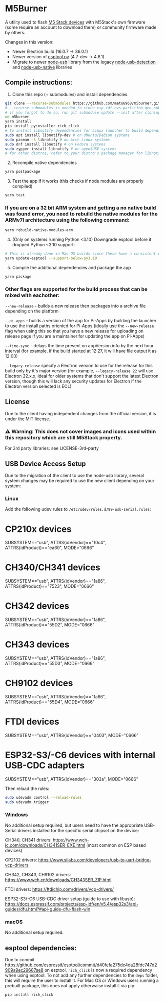# M5Burner

A utility used to flash [M5 Stack devices](https://m5stack.com/) with M5Stack's own firmware (some require an account to download them) or community firmware made by others.

Changes in this version:
- Newer Electron build (16.0.7 -> 36.0.1)
- Newer version of [esptool.py](https://github.com/espressif/esptool) (4.7-dev -> 4.8.1)
- Migrate to newer [node-usb](https://github.com/node-usb/node-usb) library from the legacy [node-usb-detection](https://github.com/MadLittleMods/node-usb-detection) and [node-usb-native](https://github.com/VSChina/serialport.node) libraries

## Compile instructions:

1. Clone this repo (+ submodules) and install dependencies
```bash
git clone --recurse-submodules https://github.com/matu6968/m5burner.git 
# --recurse-submodules is needed to clone esp-idf-nvs-partition-gen submodule
# if you forgot to do so, run git submodule update --init after cloning
cd m5burner
yarn install
pip install pyinstaller rich_click
# To install libnotify dependencies for Linux launcher to build depending on distro
sudo apt install libnotify-dev # on Ubuntu/Debian systems
sudo pacman -S libnotify # on Arch Linux systems
sudo dnf install libnotify # on Fedora systems
sudo zypper install libnotify # on openSUSE systems
# for other distros, refer to your distro's package manager for libnotify equivalent
```
2. Recompile native dependencies
```bash
yarn postpackage
```
3. Test the app if it works (this checks if node modules are properly compiled)
```bash
yarn test
```
### If you are on a 32 bit ARM system and getting a no native build was found error, you need to rebuild the native modules for the ARMv7l architecture using the following command:
```bash
yarn rebuild-native-modules-arm
```

4. (Only on systems running Python <3.10) Downgrade esptool before it dropped Python <3.10 support:
```bash
# This is already done in Mac OS builds since these have a consistent out of date built in version of Python
yarn update-esptool --support-below-py3.10
```

5. Compile the additional dependencies and package the app
```bash
yarn package
```
### Other flags are supported for the build process that can be mixed with eachother:

`--new-release` - builds a new release then packages into a archive file depending on the platform

`--pi-apps` - builds a version of the app for Pi-Apps by building the launcher to use the install paths oriented for Pi-Apps (ideally use the `--new-release` flag when using this so that you have a new release for uploading on release page if you are a maintainer for updating the app on Pi-Apps)

`--time-sync` - delays the time present on appVersion.info by the next hour interval (for example, if the build started at 12:27, it will have file output it as 12:00)

`--legacy-release` specify a Electron version to use for the release for this build only by it's major version (for example, `--legacy-release 22` will use Electron 22.x.x, ideal for older systems that don't support the latest Electron version, though this will lack any security updates for Electron if the Electron version selected is EOL)

## License
Due to the client having independent changes from the official version, it is under the MIT license.

### ⚠️ Warning: This does not cover images and icons used within this repository which are still M5Stack property.

For 3rd party libraries: see LICENSE-3rd-party

## USB Device Access Setup

Due to the migration of the client to use the node-usb library, several system changes may be required to use the new client depending on your system:

### Linux
Add the following udev rules to `/etc/udev/rules.d/99-usb-serial.rules`:

# CP210x devices
SUBSYSTEM=="usb", ATTRS{idVendor}=="10c4", ATTRS{idProduct}=="ea60", MODE="0666"
# CH340/CH341 devices
SUBSYSTEM=="usb", ATTRS{idVendor}=="1a86", ATTRS{idProduct}=="7523", MODE="0666"
# CH342 devices
SUBSYSTEM=="usb", ATTRS{idVendor}=="1a86", ATTRS{idProduct}=="55D2", MODE="0666"
# CH343 devices
SUBSYSTEM=="usb", ATTRS{idVendor}=="1a86", ATTRS{idProduct}=="55D3", MODE="0666"
# CH9102 devices
SUBSYSTEM=="usb", ATTRS{idVendor}=="1a86", ATTRS{idProduct}=="55D4", MODE="0666"
# FTDI devices
SUBSYSTEM=="usb", ATTRS{idVendor}=="0403", MODE="0666"
# ESP32-S3/-C6 devices with internal USB-CDC adapters
SUBSYSTEM=="usb", ATTRS{idVendor}=="303a", MODE="0666"

Then reload the rules:
```bash
sudo udevadm control --reload-rules
sudo udevadm trigger
```

### Windows
No additional setup required, but users need to have the appropriate USB-Serial drivers installed for the specific serial chipset on the device:

CH340, CH341 drivers: https://www.wch-ic.com/downloads/CH341SER_EXE.html (most common on ESP based devices)

CP2102 drivers: https://www.silabs.com/developers/usb-to-uart-bridge-vcp-drivers

CH342, CH343, CH9102 drivers: https://www.wch.cn/downloads/CH343SER_ZIP.html

FTDI drivers: https://ftdichip.com/drivers/vcp-drivers/

ESP32-S3/-C6 USB-CDC driver setup (guide to use with libusb): https://docs.espressif.com/projects/esp-idf/en/v5.4/esp32s3/api-guides/dfu.html?#api-guide-dfu-flash-win

### macOS
No additional setup required.

## esptool dependencies:
Due to commit https://github.com/espressif/esptool/commit/d40fefa275dc4da28fdc747d2909a9ec29687ae8 on esptool, `rich_click` is now a required dependency when using esptool. 
To not add any further dependencies to the `deps` folder, this will require the user to install it.
For Mac OS or Windows users running a prebuilt package, this does not apply otherwaise install it via pip:
```bash
pip install rich_click
```